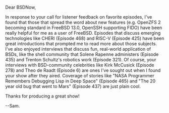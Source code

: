Dear BSDNow,

In response to your call for listener feedback on favorite episodes,
I've found that those that spread the word about new features (e.g.
OpenZFS 2 becoming standard in FreeBSD 13.0, OpenSSH supporting FIDO)
have been really helpful for me as a user of FreeBSD. Episodes that
discuss emerging technologies like CHERI (Episode 468) and RISC-V
(Episode 425) have been great introductions that prompted me to read
more about those subjects. I've also enjoyed interviews that discuss
fun, real-world application of BSDs, like the shell community that
Solene Rapenne administers (Episode 435) and Trenton Schultz's
robotics work (Episode 321). Of course, your interviews with
BSD-community celebrities like Kirk McCusick (Episode 278) and Theo de
Raadt (Episode 6) are ones I've sought out when I found your show
after they aired. Coverage of stories like "NASA Programmer Remembers
Debugging Lisp in Deep Space" (Episode 465) and "The 20 year old bug
that went to Mars" (Episode 437) are just plain cool.

Thanks for producing a great show!

--Sam.
